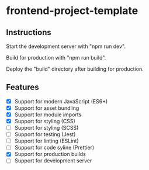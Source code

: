 # frontend-project-template

## Instructions

Start the development server with "npm run dev".

Build for production with "npm run build".

Deploy the "build" directory after building for production.

## Features

- [x] Support for modern JavaScript (ES6+)
- [x] Support for asset bundling
- [x] Support for module imports
- [x] Support for styling (CSS)
- [ ] Support for styling (SCSS)
- [ ] Support for testing (Jest)
- [ ] Support for linting (ESLint)
- [ ] Support for code syline (Prettier)
- [x] Support for production builds
- [ ] Support for development server
